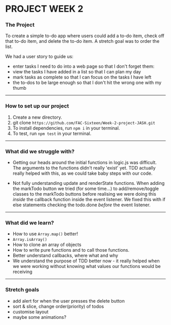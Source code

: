 # PROJECT WEEK 2

### The Project

To create a simple to-do app where users could add a to-do item, check off that to-do item, and delete the to-do item. A stretch goal was to order the list.

We had a user story to guide us:
- enter tasks I need to do into a web page so that I don't forget them:
- view the tasks I have added in a list so that I can plan my day
- mark tasks as complete so that I can focus on the tasks I have left
- the to-dos to be large enough so that I don't hit the wrong one with my thumb

---
### How to set up our project

1. Create a new directory.
2. git clone `https://github.com/FAC-Sixteen/Week-2-project-JASH.git`
3. To install dependencies, run `npm i` in your terminal.
4. To test, run `npm test` in your terminal.

---
### What did we struggle with?

* Getting our heads around the initial functions in logic.js was difficult. The arguments to the functions didn't really 'exist' yet. TDD actually really helped with this, as we could take baby steps with our code.

* Not fully understanding update and renderState functions. When adding the markTodo button we tried (for some time...) to add/remove/toggle classes to the markTodo buttons before realising we were doing this *inside* the callback function inside the event listener. We fixed this with if else statements checking the todo.done *before* the event listener.  

---
### What did we learn?

* How to use `Array.map()` better! 
* `Array.isArray()`
* How to clone an array of objects
* How to write pure functions and to call those functions.
* Better understand callbacks, where what and why
* We understand the purpose of TDD better now - it really helped when we were working without knowing what values our functions would be receiving

---
### Stretch goals

* add alert for when the user presses the delete button
* sort & slice, change order(priority) of todos
* customise layout
* maybe some animations?
